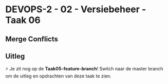 # DEVOPS-2 - 02 - Versiebeheer - Taak 06

## Merge Conflicts

## Uitleg

:zap: Je zit nog op de **Taak05-feature-branch**! Switch naar de master branch om de uitleg  en opdrachten van deze taak te zien.
